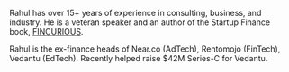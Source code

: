 ---
---

Rahul has over 15+ years of experience in consulting, business, and industry. He is a veteran speaker and an author of the Startup Finance book, [FINCURIOUS](http://fincurious.com).

Rahul is the ex-finance heads of Near.co (AdTech), Rentomojo (FinTech), Vedantu (EdTech). Recently helped raise $42M Series-C for Vedantu.

